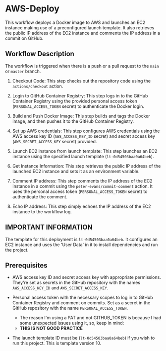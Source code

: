 # AWS-Deploy

This workflow deploys a Docker image to AWS and launches an EC2 instance making use of a preconfigured launch template. It also retrieves the public IP address of the EC2 instance and comments the IP address in a commit on GitHub.

## Workflow Description

The workflow is triggered when there is a push or a pull request to the `main` or `master` branch.

1. Checkout Code: This step checks out the repository code using the `actions/checkout` action.

2. Login to GitHub Container Registry: This step logs in to the GitHub Container Registry using the provided personal access token (`PERSONAL_ACCESS_TOKEN` secret) to authenticate the Docker login.

3. Build and Push Docker Image: This step builds and tags the Docker image, and then pushes it to the GitHub Container Registry.

4. Set up AWS credentials: This step configures AWS credentials using the AWS access key ID (`AWS_ACCESS_KEY_ID` secret) and secret access key (`AWS_SECRET_ACCESS_KEY` secret) provided.

5. Launch EC2 instance from launch template: This step launches an EC2 instance using the specified launch template (`lt-0d54503baa0a64beb`).

6. Get Instance Information: This step retrieves the public IP address of the launched EC2 instance and sets it as an environment variable.

7. Comment IP address: This step comments the IP address of the EC2 instance in a commit using the `peter-evans/commit-comment` action. It uses the personal access token (`PERSONAL_ACCESS_TOKEN` secret) to authenticate the comment.

8. Echo IP address: This step simply echoes the IP address of the EC2 instance to the workflow log.

## IMPORTANT INFORMATION

The template for this deployment is `lt-0d54503baa0a64beb`. It configures an EC2 instance and uses the 'User Data' in it to install dependencies and run the project.

## Prerequisites


- AWS access key ID and secret access key with appropriate permissions. They're set as secrets in the GitHub repository with the names `AWS_ACCESS_KEY_ID` and `AWS_SECRET_ACCESS_KEY`.

- Personal access token with the necessary scopes to log in to GitHub Container Registry and comment on commits. Set as a secret in the GitHub repository with the name `PERSONAL_ACCESS_TOKEN`.
  - The reason I'm using a PAT and not GITHUB_TOKEN is because I had some unexpected issues using it, so, keep in mind:
  -  **THIS IS NOT GOOD PRACTICE**

- The launch template ID must be (`lt-0d54503baa0a64beb`) if you wish to run this project. This is template version 10.
